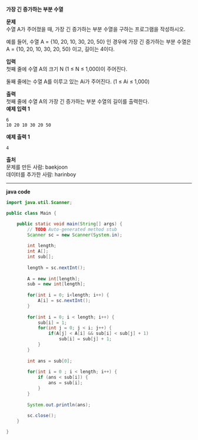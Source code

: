 **가장 긴 증가하는 부분 수열**

**문제**<br>
수열 A가 주어졌을 때, 가장 긴 증가하는 부분 수열을 구하는 프로그램을 작성하시오.<br>

예를 들어, 수열 A = {10, 20, 10, 30, 20, 50} 인 경우에 가장 긴 증가하는 부분 수열은 A = {10, 20, 10, 30, 20, 50} 이고, 길이는 4이다.

**입력**<br>
첫째 줄에 수열 A의 크기 N (1 ≤ N ≤ 1,000)이 주어진다.<br>

둘째 줄에는 수열 A를 이루고 있는 Ai가 주어진다. (1 ≤ Ai ≤ 1,000)<br>

**출력**<br>
첫째 줄에 수열 A의 가장 긴 증가하는 부분 수열의 길이를 출력한다.
<br>
**예제 입력 1** 
```
6
10 20 10 30 20 50
```
**예제 출력 1**
```
4
```
**출처**<br>
문제를 만든 사람: baekjoon<br>
데이터를 추가한 사람: harinboy

-------------------------------------------------------------
**java code**

```java
import java.util.Scanner;

public class Main {

	public static void main(String[] args) {
		// TODO Auto-generated method stub
		Scanner sc = new Scanner(System.in);
		
		int length;
		int A[];
		int sub[];
		
		length = sc.nextInt();
		
		A = new int[length];
		sub = new int[length];
		
		for(int i = 0; i<length; i++) {
			A[i] = sc.nextInt();
		}
		
		for(int i = 0; i < length; i++) {
			sub[i] = 1;
			for(int j = 0; j < i; j++) {
				if(A[j] < A[i] && sub[i] < sub[j] + 1)
					sub[i] = sub[j] + 1;
			}
		}
		
		int ans = sub[0];
		
		for(int i = 0 ; i < length; i++) {
			if (ans < sub[i]) {
				ans = sub[i];
			}	
		}
		
		System.out.println(ans);
		
		sc.close();
	}

}
```
